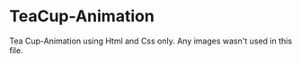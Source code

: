 # TeaCup-Animation
Tea Cup-Animation using Html and Css only. Any images wasn't used in this file.   
